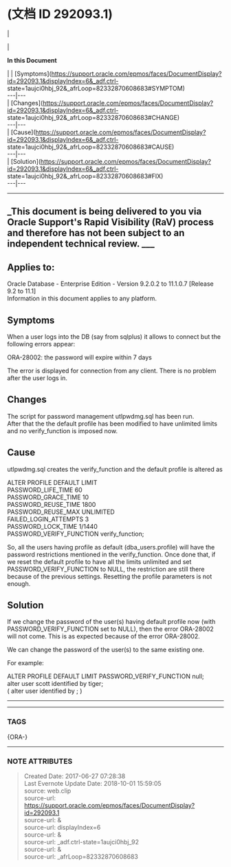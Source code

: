 #  (文档 ID 292093.1)

  

|

|

 **In this Document**  

| |
[Symptoms](https://support.oracle.com/epmos/faces/DocumentDisplay?id=292093.1&displayIndex=6&_adf.ctrl-
state=1aujci0hbj_92&_afrLoop=82332870608683#SYMPTOM)  
---|---  
|
[Changes](https://support.oracle.com/epmos/faces/DocumentDisplay?id=292093.1&displayIndex=6&_adf.ctrl-
state=1aujci0hbj_92&_afrLoop=82332870608683#CHANGE)  
---|---  
|
[Cause](https://support.oracle.com/epmos/faces/DocumentDisplay?id=292093.1&displayIndex=6&_adf.ctrl-
state=1aujci0hbj_92&_afrLoop=82332870608683#CAUSE)  
---|---  
|
[Solution](https://support.oracle.com/epmos/faces/DocumentDisplay?id=292093.1&displayIndex=6&_adf.ctrl-
state=1aujci0hbj_92&_afrLoop=82332870608683#FIX)  
---|---  
  
* * *

_This document is being delivered to you via Oracle Support's Rapid Visibility
(RaV) process and therefore has not been subject to an independent technical
review. ___  
---  
  
## Applies to:

Oracle Database - Enterprise Edition - Version 9.2.0.2 to 11.1.0.7 [Release
9.2 to 11.1]  
Information in this document applies to any platform.  

## Symptoms

When a user logs into the DB (say from sqlplus) it allows to connect but the
following errors appear:  

ORA-28002: the password will expire within 7 days

The error is displayed for connection from any client. There is no problem
after the user logs in.

## Changes

The script for password management utlpwdmg.sql has been run.  
After that the the default profile has been modified to have unlimited limits
and no verify_function is imposed now.

## Cause

utlpwdmg.sql creates the verify_function and the default profile is altered as  
  

ALTER PROFILE DEFAULT LIMIT  
PASSWORD_LIFE_TIME 60  
PASSWORD_GRACE_TIME 10  
PASSWORD_REUSE_TIME 1800  
PASSWORD_REUSE_MAX UNLIMITED  
FAILED_LOGIN_ATTEMPTS 3  
PASSWORD_LOCK_TIME 1/1440  
PASSWORD_VERIFY_FUNCTION verify_function;

  
So, all the users having profile as default (dba_users.profile) will have the
password restrictions mentioned in the verify_function. Once done that, if we
reset the default profile to have all the limits unlimited and set
PASSWORD_VERIFY_FUNCTION to NULL, the restriction are still there because of
the previous settings. Resetting the profile parameters is not enough.  
  

## Solution

If we change the password of the user(s) having default profile now (with
PASSWORD_VERIFY_FUNCTION set to NULL), then the error ORA-28002 will not come.
This is as expected because of the error ORA-28002.  
  
We can change the password of the user(s) to the same existing one.

For example:

ALTER PROFILE DEFAULT LIMIT PASSWORD_VERIFY_FUNCTION null;  
alter user scott identified by tiger;  
( alter user <username> identified by <same password>; )

* * *  
  
  



---
### TAGS
{ORA-}

---
### NOTE ATTRIBUTES
>Created Date: 2017-06-27 07:28:38  
>Last Evernote Update Date: 2018-10-01 15:59:05  
>source: web.clip  
>source-url: https://support.oracle.com/epmos/faces/DocumentDisplay?id=292093.1  
>source-url: &  
>source-url: displayIndex=6  
>source-url: &  
>source-url: _adf.ctrl-state=1aujci0hbj_92  
>source-url: &  
>source-url: _afrLoop=82332870608683  